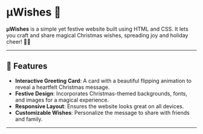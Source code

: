 # μWishes 🌟

**μWishes** is a simple yet festive website built using HTML and CSS. It lets you craft and share magical Christmas wishes, spreading joy and holiday cheer! 🎄✨

---

## 🎁 Features
- **Interactive Greeting Card**: A card with a beautiful flipping animation to reveal a heartfelt Christmas message.
- **Festive Design**: Incorporates Christmas-themed backgrounds, fonts, and images for a magical experience.
- **Responsive Layout**: Ensures the website looks great on all devices.
- **Customizable Wishes**: Personalize the message to share with friends and family.

---
